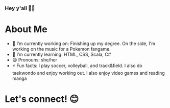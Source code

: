 ### Hey y'all 👋🏿

<h1>About Me</h1>

- 🔭 I’m currently working on: Finishing up my degree. On the side, I'm working on the music for a Pokemon fangame.
- 🌱 I’m currently learning: HTML, CSS, Scala, C#
- 😄 Pronouns: she/her
- ⚡ Fun facts: I play soccer, volleyball, and track&field. I also do taekwondo and enjoy working out. I also enjoy video games and reading manga

<h1>Let's connect! 😊</h1>
<div id ="badges">
 <img src="https://komarev.com/ghpvc/?username=lyokoth&style=flat-square&color=blue" alt=""/>
  <a href ="https://www.linkedin.com/in/lynette-okoth/"
  <img src ="https://img.shields.io/badge/LinkedIn-blue?logo=linkedin&logoColor=white&style=for-the-badge">
  </a>
  <a href ="https://twitter.com/lyokoth7"
  <img src ="https://img.shields.io/badge/Twitter-blue?style=for-the-badge&logo=twitter&logoColor=white">
  </a>
  </div>
  
 
